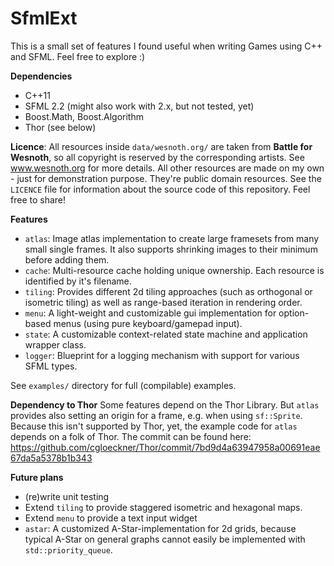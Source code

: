 SfmlExt
=======

This is a small set of features I found useful when writing Games using C++ and SFML. Feel free to explore :)

**Dependencies**
- C++11
- SFML 2.2 (might also work with 2.x, but not tested, yet)
- Boost.Math, Boost.Algorithm
- Thor (see below)

**Licence**: All resources inside `data/wesnoth.org/` are taken from **Battle for Wesnoth**, so all copyright is reserved by the corresponding artists. See www.wesnoth.org for more details. All other resources are made on my own - just for demonstration purpose. They're public domain resources. See the `LICENCE` file for information about the source code of this repository. Feel free to share!

**Features**
- `atlas`: Image atlas implementation to create large framesets from many small single frames. It also supports shrinking images to their minimum before adding them.
- `cache`: Multi-resource cache holding unique ownership. Each resource is identified by it's filename.
- `tiling`: Provides different 2d tiling approaches (such as orthogonal or isometric tiling) as well as range-based iteration in rendering order.
- `menu`: A light-weight and customizable gui implementation for option-based menus (using pure keyboard/gamepad input).
- `state`: A customizable context-related state machine and application wrapper class.
- `logger`: Blueprint for a logging mechanism with support for various SFML types.

See `examples/` directory for full (compilable) examples.

**Dependency to Thor**
Some features depend on the Thor Library. But `atlas` provides also setting an origin for a frame, e.g. when using `sf::Sprite`. Because this isn't supported by Thor, yet, the example code for `atlas` depends on a folk of Thor. The commit can be found here: https://github.com/cgloeckner/Thor/commit/7bd9d4a63947958a00691eae67da5a5378b1b343

**Future plans**
- (re)write unit testing
- Extend `tiling` to provide staggered isometric and hexagonal maps.
- Extend `menu` to provide a text input widget
- `astar`: A customized A-Star-implementation for 2d grids, because typical A-Star on general graphs cannot easily be implemented with `std::priority_queue`.
